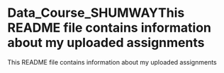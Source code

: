 # Data_Course_SHUMWAYThis README file contains information about my uploaded assignments
This README file contains information about my uploaded assignments
